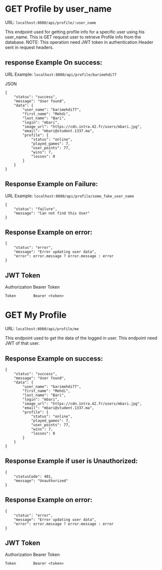 
# GET Profile by user_name
URL: `localhost:8080/api/profile/:user_name`

This endpoint used for getting profile info for a specific user using his user_name.
This is GET request user to retrieve Profile info from the database.
NOTE: This operation need JWT token in authentication Header sent in request headers.

## response Example On success:
URL Example: `localhost:8080/api/profile/barimehdi77`

JSON
```
{
    "status": "success",
    "message": "User found",
    "data": {
        "user_name": "barimehdi77",
        "first_name": "Mehdi",
        "last_name": "Bari",
        "login": "mbari",
        "image_url": "https://cdn.intra.42.fr/users/mbari.jpg",
        "email": "mbari@student.1337.ma",
        "profile": {
            "status": "online",
            "played_games": 7,
            "user_points": 77,
            "wins": 7,
            "losses": 0
        }
    }
}
```

## Response Example on Failure:
URL Example: `localhost:8080/api/profile/some_fake_user_name`

```
{
    "status": "failure",
    "message": "Can not find this User"
}
```

## Response Example on error:
```
{
    "status": "error",
    "message": "Error updating user data",
    "error": error.message ? error.message : error
}
```
## JWT Token

Authorization Bearer Token

`Token        Bearer <token>`


# GET My Profile

URL: `localhost:8080/api/profile/me`


This endpoint used to get the data of the logged in user.
This endpoint need JWT of that user.

## Response Example on success:
```
{
    "status": "success",
    "message": "User found",
    "data": {
        "user_name": "barimehdi77",
        "first_name": "Mehdi",
        "last_name": "Bari",
        "login": "mbari",
        "image_url": "https://cdn.intra.42.fr/users/mbari.jpg",
        "email": "mbari@student.1337.ma",
        "profile": {
            "status": "online",
            "played_games": 7,
            "user_points": 77,
            "wins": 7,
            "losses": 0
        }
    }
}
```

## Response Example if user is Unauthorized:
```
{
    "statusCode": 401,
    "message": "Unauthorized"
}
```

## Response Example on error:
```
{
    "status": "error",
    "message": "Error updating user data",
    "error": error.message ? error.message : error
}
```

## JWT Token
Authorization Bearer Token

`Token        Bearer <token>`
